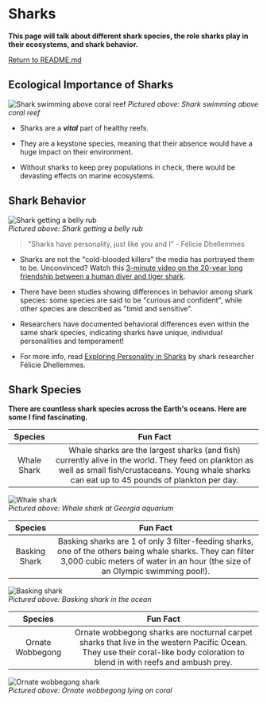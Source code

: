 # Sharks

**This page will talk about different shark species, the role sharks play in their ecosystems, and shark behavior.**  

[Return to README.md](README.md)

## Ecological Importance of Sharks  

![Shark swimming above coral reef](https://cff2.earth.com/uploads/2023/01/19054246/Reef-shark-scaled.jpg "Shark swimming above coral reef")
*Pictured above: Shark swimming above coral reef*  

- Sharks are a ***vital*** part of healthy reefs.

- They are a keystone species, meaning that their absence would have a huge impact on their environment.

- Without sharks to keep prey populations in check, there would be devasting effects on marine ecosystems. 

## Shark Behavior  

![Shark getting a belly rub](https://i2-prod.mirror.co.uk/incoming/article5789643.ece/ALTERNATES/s1200d/Shark-gets-a-belly-rub.jpg "Shark getting a belly rub")  
*Pictured above: Shark getting a belly rub*

> "Sharks have personality, just like you and I" - Félicie Dhellemmes

- Sharks are not the "cold-blooded killers" the media has portrayed them to be. Unconvinced? Watch this [3-minute video on the 20-year long friendship between a human diver and tiger shark](https://youtu.be/Rr_T4Aim6Fw?si=EZKWZpYdmg22CcjM). 

- There have been studies showing differences in behavior among shark species: some species are said to be "curious and confident", while other species are described as "timid and sensitive".

- Researchers have documented behavioral differences even within the same shark species, indicating sharks have unique, individual personalities and temperament!

- For more info, read [Exploring Personality in Sharks](https://saveourseasmagazine.com/exploring-personality-sharks/#:~:text=Most%20people%20think%20of%20sharks,hammerheads%20are%20timid%20and%20sensitive.) by shark researcher Félicie Dhellemmes.  

## Shark Species

**There are countless shark species across the Earth's oceans. Here are some I find fascinating.**


| Species | Fun Fact |
| :-----------: | :-----------: |
| Whale Shark | Whale sharks are the largest sharks (and fish) currently alive in the world. They feed on plankton as well as small fish/crustaceans. Young whale sharks can eat up to 45 pounds of plankton per day. |  

![Whale shark](https://parade.com/.image/ar_4:3%2Cc_fill%2Ccs_srgb%2Cfl_progressive%2Cq_auto:good%2Cw_1200/MTkyMDA2MTQzODY4OTM3OTM0/children-and-parents-are-dwarfed-by-a-wh.jpg "Whale shark at Georgia aquarium")  
*Pictured above: Whale shark at Georgia aquarium*


| Species | Fun Fact |
| :-----------: | :-----------: |
| Basking Shark | Basking sharks are 1 of only 3 filter-feeding sharks, one of the others being whale sharks. They can filter 3,000 cubic meters of water in an hour (the size of an Olympic swimming pool!).| 

![Basking shark](https://upload.wikimedia.org/wikipedia/commons/0/0b/Cetorhinus_maximus_by_greg_skomal.JPG "Basking shark")  
*Pictured above: Basking shark in the ocean*  

| Species | Fun Fact |
| :-----------: | :-----------: |
| Ornate Wobbegong| Ornate wobbegong sharks are nocturnal carpet sharks that live in the western Pacific Ocean. They use their coral-like body coloration to blend in with reefs and ambush prey. |   

![Ornate wobbegong shark](https://media.australian.museum/media/dd/images/Gulf_Wobbegong_Orectolobus_halei.67a10db.width-1600.f86546e.jpg "Ornate wobbegong shark")  
*Pictured above: Ornate wobbegong lying on coral*